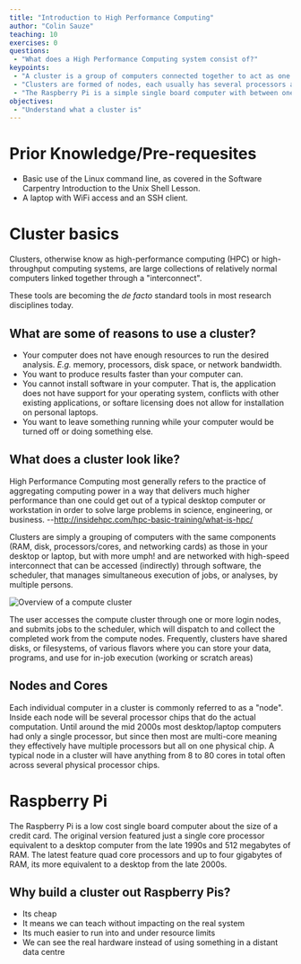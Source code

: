 ```yaml
---
title: "Introduction to High Performance Computing"
author: "Colin Sauze"
teaching: 10
exercises: 0
questions:
 - "What does a High Performance Computing system consist of?"
keypoints: 
 - "A cluster is a group of computers connected together to act as one."
 - "Clusters are formed of nodes, each usually has several processors and 10s or hundreds of gigabytes of RAM."
 - "The Raspberry Pi is a simple single board computer with between one and four processor cores and half and four gigabytes of RAM."
objectives: 
 - "Understand what a cluster is"
---
```



# Prior Knowledge/Pre-requesites 

* Basic use of the Linux command line, as covered in the Software Carpentry Introduction to the Unix Shell Lesson.
* A laptop with WiFi access and an SSH client.

# Cluster basics

Clusters, otherwise know as high-performance computing (HPC) or high-throughput computing systems, are large collections of relatively normal computers linked together through a "interconnect". 

These tools are becoming the <em>de facto</em> standard tools in most research disciplines today.

## What are some of reasons to use a cluster?

* Your computer does not have enough resources to run the desired analysis. *E.g.* memory, processors, disk space, or network bandwidth.
* You want to produce results faster than your computer can.
* You cannot install software in your computer. That is, the application does not have support for your operating system, conflicts with other existing applications, or softare licensing does not allow for installation on personal laptops.
* You want to leave something running while your computer would be turned off or doing something else.


## What does a cluster look like?

High Performance Computing most generally refers to the practice of aggregating computing power in a way that delivers much higher performance than one could get out of a typical desktop computer or workstation in order to solve large problems in science, engineering, or business. --http://insidehpc.com/hpc-basic-training/what-is-hpc/

Clusters are simply a grouping of computers with the same components (RAM, disk, processors/cores, and networking cards) as those in your desktop or laptop, but with more umph! and are networked with high-speed interconnect that can be accessed (indirectly) through software, the scheduler, that manages simultaneous execution of jobs, or analyses, by multiple persons. 

![Overview of a compute cluster](../fig/cluster-generic.png)

The user accesses the compute cluster through one or more login nodes, and submits jobs to the scheduler, which will dispatch to and collect the completed work from the compute nodes. Frequently, clusters have shared disks, or filesystems, of various flavors where you can store your data, programs, and use for in-job execution (working or scratch areas)

## Nodes and Cores

Each individual computer in a cluster is commonly referred to as a "node". Inside each node will be several processor chips that do the actual computation. Until around the mid 2000s most desktop/laptop computers had only a single processor, but since then most are multi-core meaning they effectively have multiple processors but all on one physical chip. A typical node in a cluster will have anything from 8 to 80 cores in total often across several physical processor chips. 

# Raspberry Pi

The Raspberry Pi is a low cost single board computer about the size of a credit card. The original version featured just a single core processor equivalent to a desktop computer from the late 1990s and 512 megabytes of RAM. The latest feature quad core processors and up to four gigabytes of RAM, its more equivalent to a desktop from the late 2000s. 

## Why build a cluster out Raspberry Pis?

* Its cheap
* It means we can teach without impacting on the real system
* Its much easier to run into and under resource limits
* We can see the real hardware instead of using something in a distant data centre






